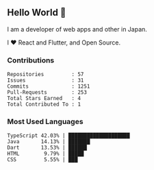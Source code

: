 ## Hello World 👋

I am a developer of web apps and other in Japan.

I ❤️ React and Flutter, and Open Source.

### Contributions

<!-- contributions start -->

    Repositories         : 57
    Issues               : 31
    Commits              : 1251
    Pull-Requests        : 253
    Total Stars Earned   : 4
    Total Contributed To : 1

<!-- contributions end -->

### Most Used Languages

<!-- most-used-languages start -->

    TypeScript 42.03% | ████████████████████
    Java       14.13% | ███████
    Dart       13.53% | ██████
    HTML        9.79% | █████
    CSS         5.55% | ███

<!-- most-used-languages end -->
